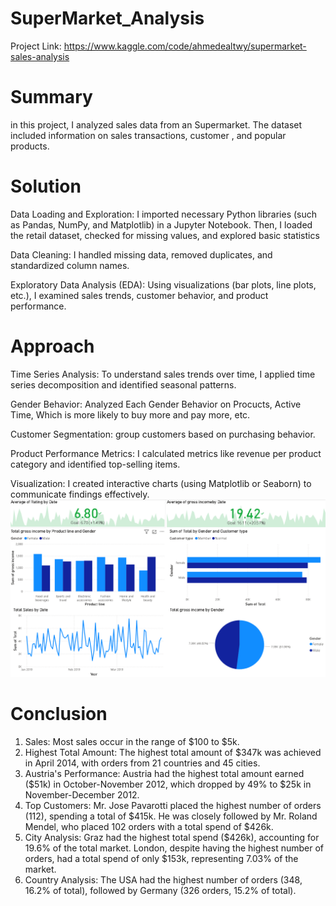 # SuperMarket_Analysis

Project Link: https://www.kaggle.com/code/ahmedealtwy/supermarket-sales-analysis

# Summary
in this project, I analyzed sales data from an Supermarket. The dataset included information on sales transactions, customer , and popular products.

# Solution
Data Loading and Exploration: I imported necessary Python libraries (such as Pandas, NumPy, and Matplotlib) in a Jupyter Notebook. Then, I loaded the retail dataset, checked for missing values, and explored basic statistics

Data Cleaning: I handled missing data, removed duplicates, and standardized column names.

Exploratory Data Analysis (EDA): Using visualizations (bar plots, line plots, etc.), I examined sales trends, customer behavior, and product performance.

# Approach
Time Series Analysis: To understand sales trends over time, I applied time series decomposition and identified seasonal patterns.

Gender Behavior: Analyzed Each Gender Behavior on Procucts, Active Time, Which is more likely to buy more and pay more, etc.

Customer Segmentation: group customers based on purchasing behavior.

Product Performance Metrics: I calculated metrics like revenue per product category and identified top-selling items.

Visualization: I created interactive charts (using Matplotlib or Seaborn) to communicate findings effectively.
![alt text](https://github.com/AhmedElatwy/SuperMarket_Analysis/blob/main/Dashboard.png)
# Conclusion
1. Sales: Most sales occur in the range of $100 to $5k.
2. Highest Total Amount: The highest total amount of $347k was achieved in April 2014, with orders from 21 countries and 45 cities.
3. Austria's Performance: Austria had the highest total amount earned ($51k) in October-November 2012, which dropped by 49% to $25k in November-December 2012.
4. Top Customers: Mr. Jose Pavarotti placed the highest number of orders (112), spending a total of $415k. He was closely followed by Mr. Roland Mendel, who placed 102 orders with a total spend of $426k.
5. City Analysis: Graz had the highest total spend ($426k), accounting for 19.6% of the total market. London, despite having the highest number of orders, had a total spend of only $153k, representing 7.03% of the market.
6. Country Analysis: The USA had the highest number of orders (348, 16.2% of total), followed by Germany (326 orders, 15.2% of total).

